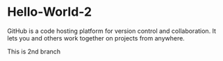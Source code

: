 # Hello-World-2
GitHub is a code hosting platform for version control and collaboration.
It lets you and others work together on projects from anywhere.

This is 2nd branch
